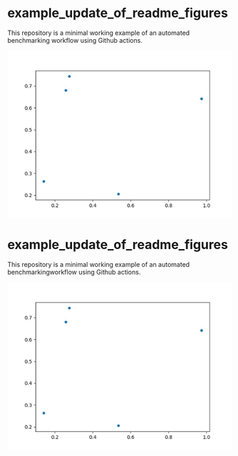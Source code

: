 # example_update_of_readme_figures

This repository is a minimal working example of an automated benchmarking
workflow using Github actions.

![latest results](https://github.com/Shimwell/example_update_of_readme_figures/blob/main/new_figure.jpg)
# example_update_of_readme_figures

This repository is a minimal working example of an automated benchmarkingworkflow using Github actions.

![latest results](https://github.com/Shimwell/example_update_of_readme_figures/blob/main/new_figure.jpg)